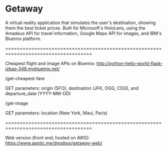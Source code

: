 # Getaway

A virtual reality application that simulates the user's destination, showing them the best ticket prices. Built for Microsoft's HoloLens, using the Amadeus API for travel information, Google Maps API for images, and IBM's Bluemix platform.

====================================================================================

Cheapest flight and image APIs on Bluemix: http://python-hello-world-flask-jzbao-348.mybluemix.net/

/get-cheapest-fare

GET parameters: origin (SFO), destination (JFK, OGG, CDG), and departure_date (YYYY-MM-DD)

/get-image

GET parameters: location (New York, Maui, Paris)

====================================================================================

Web version (front end; hosted on AWS): https://www.apptic.me/dropbox/getaway-web/

